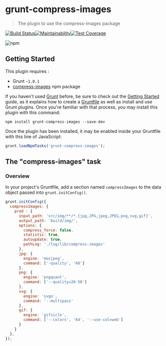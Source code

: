 # grunt-compress-images

> The plugin to use the compress-images package

[![Build Status](https://travis-ci.org/itarverne/grunt-compress-images.svg?branch=master)](https://travis-ci.org/itarverne/grunt-compress-images)[![Maintainability](https://api.codeclimate.com/v1/badges/0b3aeb4db7b62969681b/maintainability)](https://codeclimate.com/github/itarverne/grunt-compress-images/maintainability)[![Test Coverage](https://api.codeclimate.com/v1/badges/0b3aeb4db7b62969681b/test_coverage)](https://codeclimate.com/github/itarverne/grunt-compress-images/test_coverage)

![npm](https://nodei.co/npm/grunt-compress-images.png?compact=true)

## Getting Started
This plugin requires : 
- Grunt `~1.0.1`
- [compress-images](https://www.npmjs.com/package/compress-images) npm package

If you haven't used [Grunt](http://gruntjs.com/) before, be sure to check out the [Getting Started](http://gruntjs.com/getting-started) guide, as it explains how to create a [Gruntfile](http://gruntjs.com/sample-gruntfile) as well as install and use Grunt plugins. Once you're familiar with that process, you may install this plugin with this command:

```shell
npm install grunt-compress-images --save-dev
```

Once the plugin has been installed, it may be enabled inside your Gruntfile with this line of JavaScript:

```js
grunt.loadNpmTasks('grunt-compress-images');
```

## The "compress-images" task

### Overview
In your project's Gruntfile, add a section named `compressImages` to the data object passed into `grunt.initConfig()`.

```js
grunt.initConfig({
  compressImages: {
    prod : {
      input_path: 'src/img/**/*.{jpg,JPG,jpeg,JPEG,png,svg,gif}',
      output_path: 'build/img/',
      options: {
        compress_force: false, 
        statistic: true, 
        autoupdate: true,
        pathLog: './log/lib/compress-images'
      },
      jpg: {
        engine: 'mozjpeg',
        command: ['-quality', '60']
      },
      png: {
        engine: 'pngquant',
        command: ['--quality=20-50']
      },
      svg: {
        engine: 'svgo',
        command: '--multipass'
      },
      gif: {
        engine: 'gifsicle',
        command: ['--colors', '64', '--use-col=web']
      }
    }
  },
});
```
